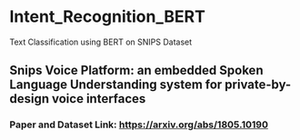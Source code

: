 # Intent_Recognition_BERT
Text Classification using BERT on SNIPS Dataset

## Snips Voice Platform: an embedded Spoken Language Understanding system for private-by-design voice interfaces

### Paper and Dataset Link: https://arxiv.org/abs/1805.10190

